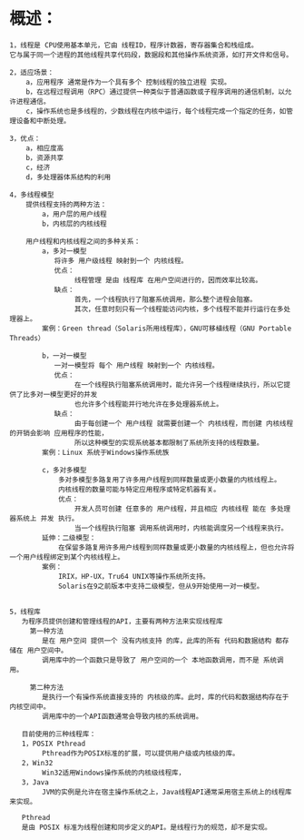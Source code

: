 # 概述：
    1，线程是 CPU使用基本单元，它由 线程ID，程序计数器，寄存器集合和栈组成。
    它与属于同一个进程的其他线程共享代码段，数据段和其他操作系统资源，如打开文件和信号。

    2，适应场景：
        a，应用程序 通常是作为一个具有多个 控制线程的独立进程 实现。
        b，在远程过程调用（RPC）通过提供一种类似于普通函数或子程序调用的通信机制，以允许进程通信。
        c，操作系统也是多线程的，少数线程在内核中运行，每个线程完成一个指定的任务，如管理设备和中断处理。

    3，优点：
        a，相应度高
        b，资源共享
        c，经济
        d，多处理器体系结构的利用

    4，多线程模型
        提供线程支持的两种方法：
            a，用户层的用户线程
            b，内核层的内核线程

        用户线程和内核线程之间的多种关系：
            a，多对一模型
               将许多 用户级线程 映射到一个 内核线程。
               优点：
                    线程管理 是由 线程库 在用户空间进行的，因而效率比较高。
               缺点：
                    首先，一个线程执行了阻塞系统调用，那么整个进程会阻塞。
                    其次，任意时刻只有一个线程能访问内核，多个线程不能并行运行在多处理器上。
            案例：Green thread（Solaris所用线程库），GNU可移植线程（GNU Portable Threads）

            b，一对一模型
               一对一模型将 每个 用户线程 映射到一个 内核线程。
               优点：
                    在一个线程执行阻塞系统调用时，能允许另一个线程继续执行，所以它提供了比多对一模型更好的并发
                    也允许多个线程能并行地允许在多处理器系统上。
               缺点：
                    由于每创建一个 用户线程 就需要创建一个 内核线程，而创建 内核线程 的开销会影响 应用程序的性能，
                    所以这种模型的实现系统基本都限制了系统所支持的线程数量。
            案例：Linux 系统于Windows操作系统族

            c，多对多模型
                多对多模型多路复用了许多用户线程到同样数量或更小数量的内核线程上。
                内核线程的数量可能与特定应用程序或特定机器有关。
                优点：
                    开发人员可创建 任意多的 用户线程，并且相应 内核线程 能在 多处理器系统上 并发 执行。
                    当一个线程执行阻塞 调用系统调用时，内核能调度另一个线程来执行。
            延伸：二级模型：
                在保留多路复用许多用户线程到同样数量或更小数量的内核线程上，但也允许将一个用户线程绑定到某个内核线程上。
            案例：
                IRIX，HP-UX，Tru64 UNIX等操作系统所支持。
                Solaris在9之前版本中支持二级模型，但从9开始使用一对一模型。


    5，线程库
       为程序员提供创建和管理线程的API，主要有两种方法来实现线程库
         第一种方法
            是在 用户空间 提供一个 没有内核支持 的库，此库的所有 代码和数据结构 都存储在 用户空间中。
            调用库中的一个函数只是导致了 用户空间的一个 本地函数调用，而不是 系统调用。

         第二种方法
            是执行一个有操作系统直接支持的 内核级的库。此时，库的代码和数据结构存在于 内核空间中。
            调用库中的一个API函数通常会导致内核的系统调用。

       目前使用的三种线程库：
       1，POSIX Pthread
            Pthread作为POSIX标准的扩展，可以提供用户级或内核级的库。
       2，Win32
            Win32适用Windows操作系统的内核级线程库，
       3，Java
            JVM的实例是允许在宿主操作系统之上，Java线程API通常采用宿主系统上的线程库来实现。

       Pthread
       是由 POSIX 标准为线程创建和同步定义的API。是线程行为的规范，却不是实现。




